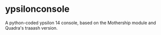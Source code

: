 # ypsilonconsole
A python-coded ypsilon 14 console, based on the Mothership module and Quadra's traaash version.
